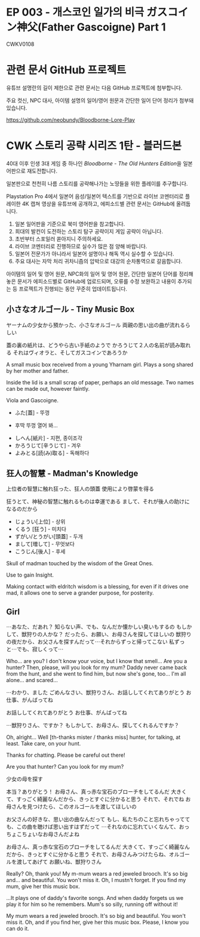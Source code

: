 # EP 003 -  개스코인 일가의 비극 ガスコイン神父(Father Gascoigne) Part 1

CWKV0108

# 관련 문서 GitHub 프로젝트

유튜브 설명란의 길이 제한으로 관련 문서는 다음 GitHub 프로젝트에 첨부합니다.

주요 컷신, NPC 대사, 아이템 설명의 일어/영어 원문과 간단한 일어 단어 정리가 첨부돼 있습니다.

https://github.com/neobundy/Bloodborne-Lore-Play

# CWK 스토리 공략 시리즈 1탄 - 블러드본

40대 이후 인생 3대 게임 중 하나인 *Bloodborne - The Old Hunters Edition*을 일본어판으로 재도전합니다.

일본판으로 천천히 나름 스토리를 공략해나가는 노땅들을 위한 플레이를 추구합니다.

Playstation Pro 4에서 일본어 음성/일본어 텍스트를 기반으로 라이브 코멘터리로 플레이한 4K 캡쳐 영상을 유튜브에 공개하고, 에피소드별 관련 문서는 GitHub에 올려둡니다.

1. 일본 일어판을 기준으로 북미 영어판을 참고합니다.
2. 희대의 발컨이 도전하는 스토리 탐구 공략이지 게임 공략이 아닙니다.
3. 초반부터 스포일러 쏟아지니 주의하세요.
4. 라이브 코멘터리로 진행하므로 실수가 많은 점 양해 바랍니다.
5. 일본어 전문가가 아니라서 일본어 설명이나 해독 역시 실수할 수 있습니다.
6. 주요 대사는 자막 처리 귀차니즘의 압박으로 대강의 순차통역으로 갈음합니다.

아이템의 일어 및 영어 원문, NPC화의 일어 및 영어 원문, 간단한 일본어 단어를 정리해 놓은 문서가 에피소드별로 GitHub에 업로드되며, 오류를 수정 보완하고 내용이 추가되는 등 프로젝트가 진행되는 동안 꾸준히 업데이트됩니다.

## 小さなオルゴール - Tiny Music Box

ヤーナムの少女から預かった、小さなオルゴール
両親の思い出の曲が流れるらしい

蓋の裏の紙片は、どうやら古い手紙のようで
かろうじて２人の名前が読み取れる
それはヴィオラと、そしてガスコインであろうか

A small music box received from a young Yharnam girl.
Plays a song shared by her mother and father.

Inside the lid is a small scrap of paper, perhaps an
old message. Two names can be made out, however faintly.

Viola and Gascoigne.    

* ふた[蓋] - 뚜껑
- 후딱 뚜껑 열어 봐...
* しへん[紙片] - 지편, 종이조각
* かろうじて[辛うじて] - 겨우
* よみとる[読(み)取る] - 독해하다

##  狂人の智慧 - Madman's Knowledge

上位者の智慧に触れ狂った、狂人の頭蓋
使用により啓蒙を得る

狂うとて、神秘の智慧に触れるものは幸運である
まして、それが後人の助けになるのだから

* じょうい[上位] - 상위 
* くるう [狂う] - 미치다
* ずがい/とうがい[頭蓋] - 두개 
* まして[増して] - 무엇보다
* こうじん[後人] - 후세

Skull of madman touched by the wisdom of the Great
Ones.

Use to gain Insight.

Making contact with eldritch wisdom is a blessing, for even
if it drives one mad, it allows one to serve a grander purpose,
for posterity.  

## Girl

⋯あなた、だあれ？
知らない声、でも、なんだか懐かしい臭いもするの
もしかして、獣狩りの人かな？
だったら、お願い、お母さんを探してほしいの
獣狩りの夜だから、お父さんを探すんだって⋯それからずっと帰ってこない
私ずっと⋯でも、寂しくって⋯

Who... are you?
I don't know your voice, but I know that smell...
Are you a hunter?
Then, please, will you look for my mum?
Daddy never came back from the hunt, and she went to find him, but now she's gone, too...
I'm all alone... and scared...

⋯わかり、ました
ごめんなさい、獣狩りさん、お話ししてくれてありがとう
お仕事、がんばってね

お話ししてくれてありがとう
お仕事、がんばってね

⋯獣狩りさん、ですか？
もしかして、お母さん、探してくれるんですか？

Oh, alright...
Well [th-thanks mister / thanks miss] hunter, for talking, at least.
Take care, on your hunt.

Thanks for chatting.
Please be careful out there!

Are you that hunter?
Can you look for my mum?

少女の母を探す

本当？ありがとう！
お母さん、真っ赤な宝石のブローチをしてるんだ
大きくて、すっごく綺麗なんだから、きっとすぐに分かると思う
それで、それでね
お母さんを見つけたら、このオルゴールを渡してほしいの

お父さんの好きな、思い出の曲なんだって
もし、私たちのこと忘れちゃってても、この曲を聴けば思い出すはずだって
⋯それなのに忘れていくなんて、おっちょこちょいなお母さんだよね

お母さん、真っ赤な宝石のブローチをしてるんだ
大きくて、すっごく綺麗なんだから、きっとすぐに分かると思う
それで、お母さんみつけたらね、オルゴールを渡してあげて
お願いね、獣狩りさん

Really? Oh, thank you!
My m-mum wears a red jeweled brooch.
It's so big and... and beautiful. You won't miss it.
Oh, I mustn't forget.
If you find my mum, give her this music box.

...It plays one of daddy's favorite songs.
And when daddy forgets us we play it for him so he remembers.
Mum's so silly, running off without it!

My mum wears a red jeweled brooch.
It's so big and beautiful. You won't miss it.
Oh, and if you find her, give her this music box.
Please, I know you can do it.

